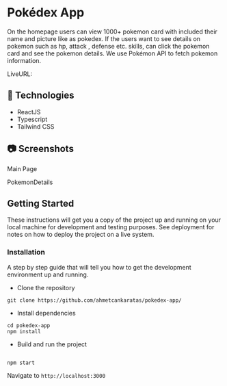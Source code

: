# Pokédex App

On the homepage users can view 1000+ pokemon card with included their name and picture like as pokedex. If the users want to see details on pokemon such as hp, attack , defense etc. skills, can click the pokemon card and see the pokemon details. We use Pokémon API to fetch pokemon information. 

LiveURL: 

## **🔎 Technologies**

- ReactJS
- Typescript
- Tailwind CSS

## 📷 Screenshots

Main Page


PokemonDetails


## Getting Started

These instructions will get you a copy of the project up and running on your local machine for development and testing purposes. See deployment for notes on how to deploy the project on a live system.

### Installation

A step by step guide that will tell you how to get the development environment up and running.

- Clone the repository

```
git clone https://github.com/ahmetcankaratas/pokedex-app/
```

- Install dependencies

```
cd pokedex-app
npm install
```

- Build and run the project

```

npm start

```

Navigate to `http://localhost:3000`